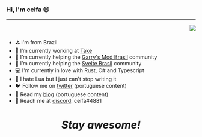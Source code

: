 ### Hi, I'm ceifa 😄
---

<a href="https://youtu.be/otCpCn0l4Wo">
<img align="right" src="https://github-readme-stats.vercel.app/api/top-langs/?username=ceifa" />
</a>
<br>

- ⛳ I'm from Brazil
- 🔨 I’m currently working at [Take](https://take.net)
- 👾 I’m currently helping the [Garry's Mod Brasil](https://discord.gg/ug5JPH) community
- 🎨 I’m currently helping the [Svelte Brasil](https://github.com/svelte-brasil) community
- 💻 I'm currently in love with Rust, C# and Typescript
- 🤔 I hate Lua but I just can't stop writing it
- 🐦 Follow me on [twitter](https://twitter.com/_ceifa) (portuguese content)
- 📰 Read my [blog](https://ceifa.tv) (portuguese content)
- 💬 Reach me at [discord](http://discord.com/users/226142915770974208): ceifa#4881

<h1 align='center'><i>Stay awesome!</i></h1>
